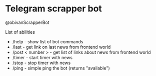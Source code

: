 # Telegram scrapper bot

@obivanScrapperBot

List of abilities

- /help - show list of bot commands
- /last - get link on last news from frontend world
- /post < number > - get list of links about news from frontend world
- /timer - start timer with news
- /stop - stop timer with news
- /ping - simple ping the bot (returns "available")

